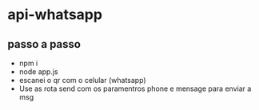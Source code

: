 # api-whatsapp

## passo a passo
- npm i 
- node app.js
- escanei o qr com o celular (whatsapp)
- Use as rota send com os paramentros phone e mensage para enviar a msg
